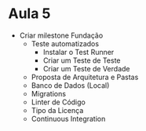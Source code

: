 # Aula 5

- Criar milestone Fundação
  - Teste automatizados
    - Instalar o Test Runner
    - Criar um Teste de Teste
    - Criar um Teste de Verdade
  - Proposta de Arquitetura e Pastas
  - Banco de Dados (Local)
  - Migrations
  - Linter de Código
  - Tipo da Licença
  - Continuous Integration
